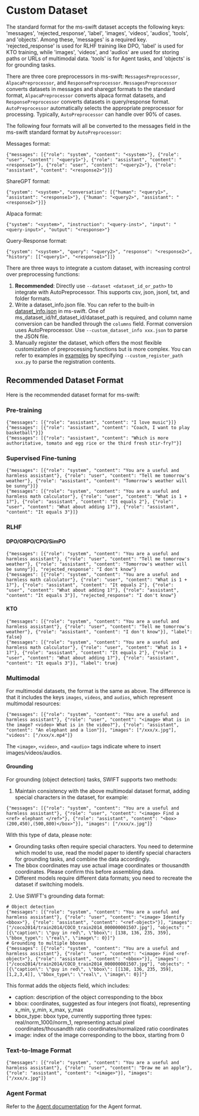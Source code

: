# Custom Dataset

The standard format for the ms-swift dataset accepts the following keys: 'messages', 'rejected_response', 'label', 'images', 'videos', 'audios', 'tools', and 'objects'. Among these, 'messages' is a required key. 'rejected_response' is used for RLHF training like DPO, 'label' is used for KTO training, while 'images', 'videos', and 'audios' are used for storing paths or URLs of multimodal data. 'tools' is for Agent tasks, and 'objects' is for grounding tasks.

There are three core preprocessors in ms-swift: `MessagesPreprocessor`, `AlpacaPreprocessor`, and `ResponsePreprocessor`. `MessagesPreprocessor` converts datasets in messages and sharegpt formats to the standard format, `AlpacaPreprocessor` converts alpaca format datasets, and `ResponsePreprocessor` converts datasets in query/response format. `AutoPreprocessor` automatically selects the appropriate preprocessor for processing. Typically, `AutoPreprocessor` can handle over 90% of cases.

The following four formats will all be converted to the messages field in the ms-swift standard format by `AutoPreprocessor`:

Messages format:
```jsonl
{"messages": [{"role": "system", "content": "<system>"}, {"role": "user", "content": "<query1>"}, {"role": "assistant", "content": "<response1>"}, {"role": "user", "content": "<query2>"}, {"role": "assistant", "content": "<response2>"}]}
```

ShareGPT format:
```jsonl
{"system": "<system>", "conversation": [{"human": "<query1>", "assistant": "<response1>"}, {"human": "<query2>", "assistant": "<response2>"}]}
```

Alpaca format:
```jsonl
{"system": "<system>", "instruction": "<query-inst>", "input": "<query-input>", "output": "<response>"}
```

Query-Response format:
```jsonl
{"system": "<system>", "query": "<query2>", "response": "<response2>", "history": [["<query1>", "<response1>"]]}
```

There are three ways to integrate a custom dataset, with increasing control over preprocessing functions:
1. **Recommended**: Directly use `--dataset <dataset_id_or_path>` to integrate with AutoPreprocessor. This supports csv, json, jsonl, txt, and folder formats.
2. Write a dataset_info.json file. You can refer to the built-in [dataset_info.json](https://github.com/modelscope/ms-swift/blob/main/swift/llm/dataset/data/dataset_info.json) in ms-swift. One of ms_dataset_id/hf_dataset_id/dataset_path is required, and column name conversion can be handled through the `columns` field. Format conversion uses AutoPreprocessor. Use `--custom_dataset_info xxx.json` to parse the JSON file.
3. Manually register the dataset, which offers the most flexible customization of preprocessing functions but is more complex. You can refer to examples in [examples](https://github.com/modelscope/swift/blob/main/examples/custom) by specifying `--custom_register_path xxx.py` to parse the registration contents.

## Recommended Dataset Format

Here is the recommended dataset format for ms-swift:

### Pre-training

```jsonl
{"messages": [{"role": "assistant", "content": "I love music"}]}
{"messages": [{"role": "assistant", "content": "Coach, I want to play basketball"}]}
{"messages": [{"role": "assistant", "content": "Which is more authoritative, tomato and egg rice or the third fresh stir-fry?"}]
```

### Supervised Fine-tuning

```jsonl
{"messages": [{"role": "system", "content": "You are a useful and harmless assistant"}, {"role": "user", "content": "Tell me tomorrow's weather"}, {"role": "assistant", "content": "Tomorrow's weather will be sunny"}]}
{"messages": [{"role": "system", "content": "You are a useful and harmless math calculator"}, {"role": "user", "content": "What is 1 + 1?"}, {"role": "assistant", "content": "It equals 2"}, {"role": "user", "content": "What about adding 1?"}, {"role": "assistant", "content": "It equals 3"}]}
```

### RLHF

#### DPO/ORPO/CPO/SimPO

```jsonl
{"messages": [{"role": "system", "content": "You are a useful and harmless assistant"}, {"role": "user", "content": "Tell me tomorrow's weather"}, {"role": "assistant", "content": "Tomorrow's weather will be sunny"}], "rejected_response": "I don't know"}
{"messages": [{"role": "system", "content": "You are a useful and harmless math calculator"}, {"role": "user", "content": "What is 1 + 1?"}, {"role": "assistant", "content": "It equals 2"}, {"role": "user", "content": "What about adding 1?"}, {"role": "assistant", "content": "It equals 3"}], "rejected_response": "I don't know"}
```

#### KTO

```jsonl
{"messages": [{"role": "system", "content": "You are a useful and harmless assistant"}, {"role": "user", "content": "Tell me tomorrow's weather"}, {"role": "assistant", "content": "I don't know"}], "label": false}
{"messages": [{"role": "system", "content": "You are a useful and harmless math calculator"}, {"role": "user", "content": "What is 1 + 1?"}, {"role": "assistant", "content": "It equals 2"}, {"role": "user", "content": "What about adding 1?"}, {"role": "assistant", "content": "It equals 3"}], "label": true}
```

### Multimodal

For multimodal datasets, the format is the same as above. The difference is that it includes the keys `images`, `videos`, and `audios`, which represent multimodal resources:
```jsonl
{"messages": [{"role": "system", "content": "You are a useful and harmless assistant"}, {"role": "user", "content": "<image> What is in the image? <video> What is in the video?"}, {"role": "assistant", "content": "An elephant and a lion"}], "images": ["/xxx/x.jpg"], "videos": ["/xxx/x.mp4"]}
```
The `<image>`, `<video>`, and `<audio>` tags indicate where to insert images/videos/audios.

#### Grounding

For grounding (object detection) tasks, SWIFT supports two methods:
1. Maintain consistency with the above multimodal dataset format, adding special characters in the dataset, for example:
```jsonl
{"messages": [{"role": "system", "content": "You are a useful and harmless assistant"}, {"role": "user", "content": "<image> Find a <ref> elephant </ref>"}, {"role": "assistant", "content": "<box>(200,450),(500,800)</box>"}], "images": ["/xxx/x.jpg"]}
```
With this type of data, please note:
  - Grounding tasks often require special characters. You need to determine which model to use, read the model paper to identify special characters for grounding tasks, and combine the data accordingly.
  - The bbox coordinates may use actual image coordinates or thousandth coordinates. Please confirm this before assembling data.
  - Different models require different data formats; you need to recreate the dataset if switching models.

2. Use SWIFT's grounding data format:

```jsonl
# Object detection
{"messages": [{"role": "system", "content": "You are a useful and harmless assistant"}, {"role": "user", "content": "<image> Identify <bbox>"}, {"role": "assistant", "content": "<ref-object>"}], "images": ["/coco2014/train2014/COCO_train2014_000000001507.jpg"], "objects": "[{\"caption\": \"guy in red\", \"bbox\": [138, 136, 235, 359], \"bbox_type\": \"real\", \"image\": 0}]"}
# Grounding to multiple bboxes
{"messages": [{"role": "system", "content": "You are a useful and harmless assistant"}, {"role": "user", "content": "<image> Find <ref-object>"}, {"role": "assistant", "content": "<bbox>"}], "images": ["/coco2014/train2014/COCO_train2014_000000001507.jpg"], "objects": "[{\"caption\": \"guy in red\", \"bbox\": [[138, 136, 235, 359], [1,2,3,4]], \"bbox_type\": \"real\", \"image\": 0}]"}
```

This format adds the objects field, which includes:
 - caption: description of the object corresponding to the bbox
 - bbox: coordinates, suggested as four integers (not floats), representing x_min, y_min, x_max, y_max
 - bbox_type: bbox type, currently supporting three types: real/norm_1000/norm_1, representing actual pixel coordinates/thousandth ratio coordinates/normalized ratio coordinates
 - image: index of the image corresponding to the bbox, starting from 0

### Text-to-Image Format

```jsonl
{"messages": [{"role": "system", "content": "You are a useful and harmless assistant"}, {"role": "user", "content": "Draw me an apple"}, {"role": "assistant", "content": "<image>"}], "images": ["/xxx/x.jpg"]}
```

### Agent Format

Refer to the [Agent documentation](../Instruction/Agent-support.md) for the Agent format.